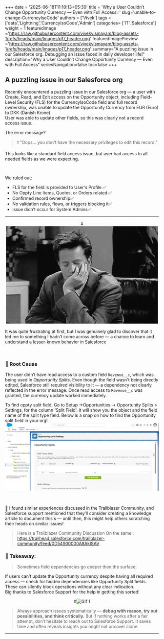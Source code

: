 +++
date = '2025-06-18T11:10:13+05:30'
title = 'Why a User Couldn’t Change Opportunity Currency — Even with Full Access💡'
slug='unable-to-change-CurrencyIsoCode'
authors = ['Vivek']
tags = ['data','Lightning','CurrencyIsoCode','Admin']
categories= ['IT','Salesforce']
weight = 1
featuredImage ='https://raw.githubusercontent.com/vivekvismayam/blog-assets-1/refs/heads/main/Images/p17_header.png'
featuredImagePreview ='https://raw.githubusercontent.com/vivekvismayam/blog-assets-1/refs/heads/main/Images/p17_header.png'
summary="A puzzling issue in our Salesforce org. Debugging an issue faced in daily developer life!"
description="Why a User Couldn’t Change Opportunity Currency — Even with Full Access"
seriesNavigation=false
toc=false
+++
&nbsp;  
## A puzzling issue in our Salesforce org


Recently encountered a puzzling issue in our Salesforce org — a user with Create, Read, and Edit access on the Opportunity object, including Field-Level Security (FLS) for the CurrencyIsoCode field and full record ownership, was unable to update the Opportunity Currency from EUR (Euro) to DKK (Danish Krone).  
User was able to update other fields, so this was clearly not a record access issue.  

The error message?

>❗ "Oops... you don't have the necessary privileges to edit this record."

This looks like a standard field access issue, but user had access to all needed fields as we were expecting.

&nbsp; 

We ruled out:
- FLS for the field is provided to User's Profile ✅
- No Oppty Line Items, Quotes, or Orders related ✅
- Confirmed record ownership✅
- No validation rules, flows, or triggers blocking it✅
- Issue didn’t occur for System Admins✅

***


<div style="text-align: center;">

#![Gif 1](https://raw.githubusercontent.com/vivekvismayam/blog-assets-1/refs/heads/main/Images/p17_1.gif)

</div>

It was quite frustrating at first, but I was genuinely glad to discover that it led me to something I hadn’t come across before — a chance to learn and understand a lesser-known behavior in Salesforce

&nbsp; 

### 🧩 Root Cause 

The user didn’t have read access to a custom field ```Revenue__c```, which was being used in *Opportunity Splits*.
Even though the field wasn't being directly edited, Salesforce still required visibility to it — a dependency not clearly reflected in the error message. Once read access to ```Revenue__c``` was granted, the currency update worked immediately.

To find oppty split field, Go to Setup ->Opportunities -> Opportunity Splits > Settings, for the column 'Split Field'. it will show you the object and the field name of the split type field.
Below is a snap on how to find the Opportunity split field in your org!
![Image 3](https://raw.githubusercontent.com/vivekvismayam/blog-assets-1/refs/heads/main/Images/p17_3.jpeg)

&nbsp;

💬 I found similar experiences discussed in the Trailblazer Community, and Salesforce support mentioned that they’ll consider creating a knowledge article to document this s — until then, this might help others scratching their heads on similar issues!

>Here is a Trailblazer Community Discussion On the same : https://trailhead.salesforce.com/trailblazer-community/feed/0D54S00000A8AkISAV

### 📌 Takeaway:
> Sometimes field dependencies go deeper than the surface. 

If users can’t update the Opportunity currency despite having all required access — check for hidden dependencies like Opportunity Split fields. These can silently block operations without any clear indication.  
Big thanks to Salesforce Support for the help in getting this sorted!

<div style="text-align: center;">

#![Gif 1](https://raw.githubusercontent.com/vivekvismayam/blog-assets-1/refs/heads/main/Images/p17_2.gif)

</div>

> Always approach issues systematically — **debug with reason, try out possibilities, and think critically.** But if nothing works after a fair attempt, don’t hesitate to reach out to Salesforce Support. It saves time and often reveals insights you might not uncover alone.



***